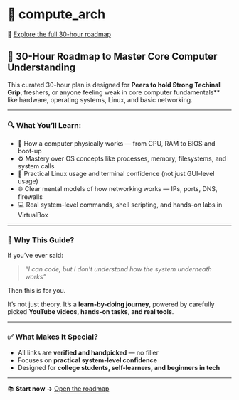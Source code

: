 # 🧠 compute_arch

🔗 [Explore the full 30-hour roadmap](https://docs.google.com/document/d/1p9aj3KL2dvLd0r770GuIM8rRir-TEKXvyDSmseTxQXA/edit)

## 🎯 30-Hour Roadmap to Master Core Computer Understanding

This curated 30-hour plan is designed for **Peers to hold Strong Techinal Grip**, freshers, or anyone feeling weak in core computer fundamentals** like hardware, operating systems, Linux, and basic networking.

---

### 🔍 What You’ll Learn:
- 🧩 How a computer physically works — from CPU, RAM to BIOS and boot-up  
- ⚙️ Mastery over OS concepts like processes, memory, filesystems, and system calls  
- 🐧 Practical Linux usage and terminal confidence (not just GUI-level usage)  
- 🌐 Clear mental models of how networking works — IPs, ports, DNS, firewalls  
- 💻 Real system-level commands, shell scripting, and hands-on labs in VirtualBox  

---

### 🎯 Why This Guide?

If you’ve ever said:

> _“I can code, but I don’t understand how the system underneath works”_

Then this is for you.

It’s not just theory. It’s a **learn-by-doing journey**, powered by carefully picked **YouTube videos, hands-on tasks, and real tools**.

---

### ✅ What Makes It Special?
- All links are **verified and handpicked** — no filler
- Focuses on **practical system-level confidence**
- Designed for **college students, self-learners, and beginners in tech**

---

📚 **Start now →** [Open the roadmap](https://docs.google.com/document/d/1p9aj3KL2dvLd0r770GuIM8rRir-TEKXvyDSmseTxQXA/edit)
